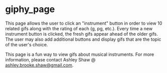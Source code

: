 # giphy_page

This page allows the user to click an "instrument" button in order to view 10 related gifs along with the rating of each (g, pg, etc.). Every time a new instrument button is clicked, the fresh gifs appear ahead of the older gifs. The user may also add additional buttons and display gifs that are the topic of the user's choice.

This page is a fun way to view gifs about musical instruments. For more information, please contact Ashley Shaw @ ashley.brooke.shaw@gmail.com.

